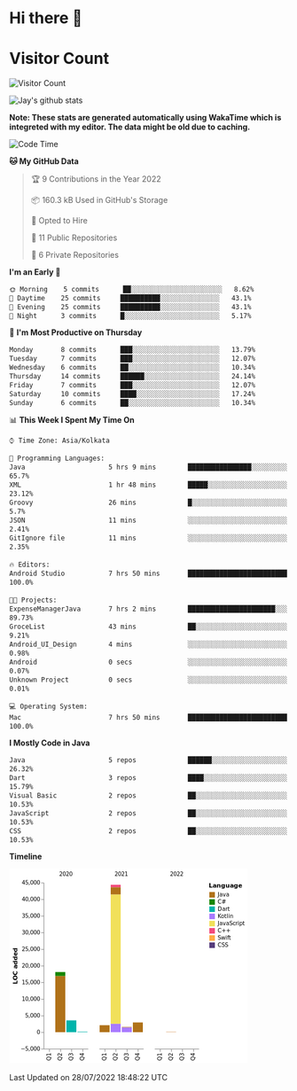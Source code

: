 # Hi there 👋 

# Visitor Count
![Visitor Count](https://profile-counter.glitch.me/jay-buddhdev/count.svg)

![Jay's github stats](https://github-readme-stats.vercel.app/api?username=jay-buddhdev&show_icons=true&theme=chartreuse-dark)

**Note: These stats are generated automatically using WakaTime which is integreted with my editor. The data might be old due to caching.**

<!--START_SECTION:waka-->
![Code Time](http://img.shields.io/badge/Code%20Time-130%20hrs%2058%20mins-blue)

**🐱 My GitHub Data** 

> 🏆 9 Contributions in the Year 2022
 > 
> 📦 160.3 kB Used in GitHub's Storage 
 > 
> 💼 Opted to Hire
 > 
> 📜 11 Public Repositories 
 > 
> 🔑 6 Private Repositories  
 > 
**I'm an Early 🐤** 

```text
🌞 Morning    5 commits      ██░░░░░░░░░░░░░░░░░░░░░░░   8.62% 
🌆 Daytime    25 commits     ██████████░░░░░░░░░░░░░░░   43.1% 
🌃 Evening    25 commits     ██████████░░░░░░░░░░░░░░░   43.1% 
🌙 Night      3 commits      █░░░░░░░░░░░░░░░░░░░░░░░░   5.17%

```
📅 **I'm Most Productive on Thursday** 

```text
Monday       8 commits      ███░░░░░░░░░░░░░░░░░░░░░░   13.79% 
Tuesday      7 commits      ███░░░░░░░░░░░░░░░░░░░░░░   12.07% 
Wednesday    6 commits      ██░░░░░░░░░░░░░░░░░░░░░░░   10.34% 
Thursday     14 commits     ██████░░░░░░░░░░░░░░░░░░░   24.14% 
Friday       7 commits      ███░░░░░░░░░░░░░░░░░░░░░░   12.07% 
Saturday     10 commits     ████░░░░░░░░░░░░░░░░░░░░░   17.24% 
Sunday       6 commits      ██░░░░░░░░░░░░░░░░░░░░░░░   10.34%

```


📊 **This Week I Spent My Time On** 

```text
⌚︎ Time Zone: Asia/Kolkata

💬 Programming Languages: 
Java                     5 hrs 9 mins        ████████████████░░░░░░░░░   65.7% 
XML                      1 hr 48 mins        █████░░░░░░░░░░░░░░░░░░░░   23.12% 
Groovy                   26 mins             █░░░░░░░░░░░░░░░░░░░░░░░░   5.7% 
JSON                     11 mins             ░░░░░░░░░░░░░░░░░░░░░░░░░   2.41% 
GitIgnore file           11 mins             ░░░░░░░░░░░░░░░░░░░░░░░░░   2.35%

🔥 Editors: 
Android Studio           7 hrs 50 mins       █████████████████████████   100.0%

🐱‍💻 Projects: 
ExpenseManagerJava       7 hrs 2 mins        ██████████████████████░░░   89.73% 
GroceList                43 mins             ██░░░░░░░░░░░░░░░░░░░░░░░   9.21% 
Android_UI_Design        4 mins              ░░░░░░░░░░░░░░░░░░░░░░░░░   0.98% 
Android                  0 secs              ░░░░░░░░░░░░░░░░░░░░░░░░░   0.07% 
Unknown Project          0 secs              ░░░░░░░░░░░░░░░░░░░░░░░░░   0.01%

💻 Operating System: 
Mac                      7 hrs 50 mins       █████████████████████████   100.0%

```

**I Mostly Code in Java** 

```text
Java                     5 repos             ██████░░░░░░░░░░░░░░░░░░░   26.32% 
Dart                     3 repos             ████░░░░░░░░░░░░░░░░░░░░░   15.79% 
Visual Basic             2 repos             ██░░░░░░░░░░░░░░░░░░░░░░░   10.53% 
JavaScript               2 repos             ██░░░░░░░░░░░░░░░░░░░░░░░   10.53% 
CSS                      2 repos             ██░░░░░░░░░░░░░░░░░░░░░░░   10.53%

```


**Timeline**

![Chart not found](https://raw.githubusercontent.com/jay-buddhdev/jay-buddhdev/master/charts/bar_graph.png) 


 Last Updated on 28/07/2022 18:48:22 UTC
<!--END_SECTION:waka-->


